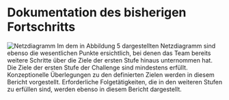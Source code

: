 # Dokumentation des bisherigen Fortschritts

![Netzdiagramm](C:\Users\robimueller\Projekte\healthdcat-ap.de\images\5_Netzdiagramm.png "Abbildung 5: Netzdiagramm des aktuellen Projektfortschritts. Je weiter an der Außenkante des Diagramms ein Datenpunkt liegt, desto weiter fortgeschritten bewertet das Vorhaben den Status im Projektplan.")
Im dem in Abbildung 5 dargestellten Netzdiagramm sind ebenso die wesentlichen Punkte ersichtlich, bei denen das Team bereits weitere Schritte über die Ziele der ersten Stufe hinaus unternommen hat. Die Ziele der ersten Stufe der Challenge sind mindestens erfüllt. Konzeptionelle Überlegungen zu den definierten Zielen werden in diesem Bericht vorgestellt. Erforderliche Folgetätigkeiten, die in den weiteren Stufen zu erfüllen sind, werden ebenso in diesem Bericht dargestellt. 

